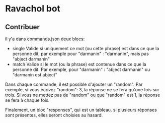 # Ravachol bot
## Contribuer
il y'a dans commands.json deux blocs:
- single
  Valide si uniquement ce mot (ou cette phrase) est dans ce que la personne dit, par exemple pour "darmanin" : "darmanin", mais pas "abject darmanin"
- match
  Valide si le mot (ou la phrase) est contenue dans ce que la personne dit. Par exemple, pour "darmanin" : "abject darmanin" ou "darmanin est abject"


Dans chaque commande, il est possible d'ajouter un "random". Par exemple, si vous écrivez "random": 3, la réponse ne se fera qu'une fois sur trois. Si vous ne mettez pas de "random" ou que "random" est 1, la réponse se fera à chaque fois.

Finalement, un bloc "responses", qui est un tableau. si plusieurs réponses sont présentes, elles seront choisies au hasard.



